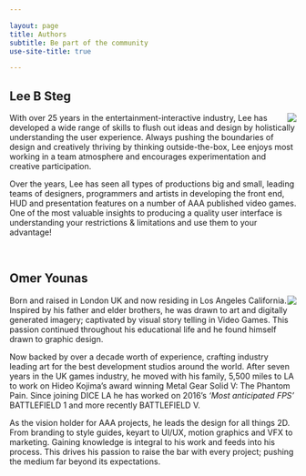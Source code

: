 ```yaml
---

layout: page
title: Authors
subtitle: Be part of the community
use-site-title: true

---
```


## Lee B Steg
<img style="float: right;" src="https://leesteg.github.io/privatebebomalaka/img/Lee_Bio.png">
With over 25 years in the entertainment-interactive industry, Lee has developed a wide range of skills to flush out ideas and design by holistically understanding the user experience. Always pushing the boundaries of design and creatively thriving by thinking outside-the-box, Lee enjoys most working in a team atmosphere and encourages experimentation and creative participation.

Over the years, Lee has seen all types of productions big and small, leading teams of designers, programmers and artists in developing the front end, HUD and presentation features on a number of AAA published video games. One of the most valuable insights to producing a quality user interface is understanding your restrictions & limitations and use them to your advantage!

<br>

## Omer Younas
<img style="float: right;" src="https://leesteg.github.io/privatebebomalaka/img/Omer_Bio.png">
Born and raised in London UK and now residing in Los Angeles California. Inspired by his father and elder brothers, he was drawn to art and digitally generated imagery; captivated by visual story telling in Video Games. This passion continued throughout his educational life and he found himself drawn to graphic design.

Now backed by over a decade worth of experience, crafting industry leading art for the best development studios around the world. After seven years in the UK games industry, he moved with his family, 5,500 miles to LA to work on Hideo Kojima’s award winning Metal Gear Solid V: The Phantom Pain. Since joining DICE LA he has worked on 2016’s _‘Most anticipated FPS’_ BATTLEFIELD 1 and more recently BATTLEFIELD V. 

As the vision holder for AAA projects, he leads the design for all things 2D. From branding to style guides, keyart to UI/UX, motion graphics and VFX to marketing. Gaining knowledge is integral to his work and feeds into his process. This drives his passion to raise the bar with every project; pushing the medium far beyond its expectations.
